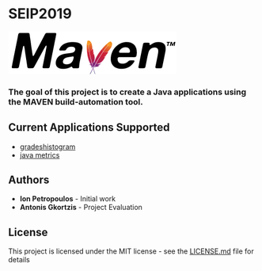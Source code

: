# SEIP2019

<img src="media/maven.png">

### The goal of this project is to create a Java applications using the MAVEN build-automation tool.

## Current Applications Supported

* [gradeshistogram](seip2019/gradeshistogram/README_gradeshistogram.md)
* [java metrics](seip2019/Utilities/README_java_metrics.md)

## Authors

* <b>Ion Petropoulos</b> - Initial work
* <b>Antonis Gkortzis</b> - Project Evaluation

## License 

This project is licensed under the MIT license - see the [LICENSE.md](LICENSE.md) file for details